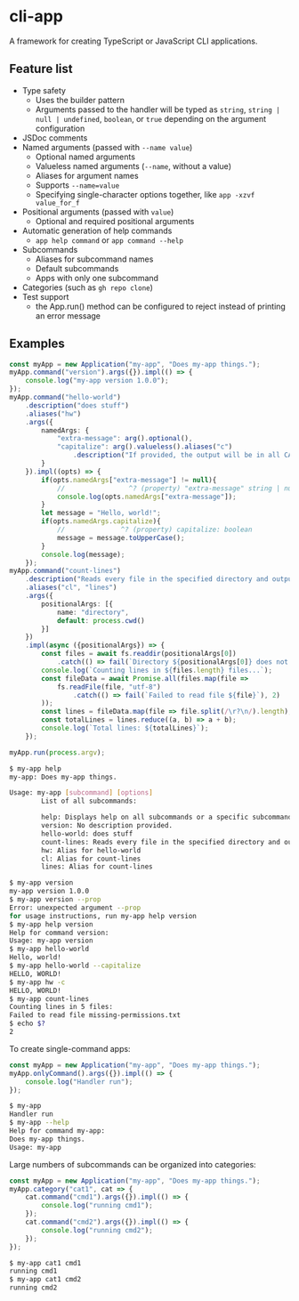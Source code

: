 # cli-app
A framework for creating TypeScript or JavaScript CLI applications.

## Feature list
* Type safety
	* Uses the builder pattern
	* Arguments passed to the handler will be typed as `string`, `string | null | undefined`, `boolean`, or `true` depending on the argument configuration
* JSDoc comments
* Named arguments (passed with `--name value`)
	* Optional named arguments
	* Valueless named arguments (`--name`, without a value)
	* Aliases for argument names
	* Supports `--name=value`
	* Specifying single-character options together, like `app -xzvf value_for_f`
* Positional arguments (passed with `value`)
	* Optional and required positional arguments
* Automatic generation of help commands
	* `app help command` or `app command --help`
* Subcommands
	* Aliases for subcommand names
	* Default subcommands
	* Apps with only one subcommand
* Categories (such as `gh repo clone`)
* Test support
	* the App.run() method can be configured to reject instead of printing an error message

## Examples

```ts
const myApp = new Application("my-app", "Does my-app things.");
myApp.command("version").args({}).impl(() => {
	console.log("my-app version 1.0.0");
});
myApp.command("hello-world")
	.description("does stuff")
	.aliases("hw")
	.args({
		namedArgs: {
			"extra-message": arg().optional(),
			"capitalize": arg().valueless().aliases("c")
				.description("If provided, the output will be in all CAPS.")
		}
	}).impl((opts) => {
		if(opts.namedArgs["extra-message"] != null){
			//                ^? (property) "extra-message" string | null | undefined
			console.log(opts.namedArgs["extra-message"]);
		}
		let message = "Hello, world!";
		if(opts.namedArgs.capitalize){
			//              ^? (property) capitalize: boolean
			message = message.toUpperCase();
		}
		console.log(message);
	});
myApp.command("count-lines")
	.description("Reads every file in the specified directory and outputs the total line count.")
	.aliases("cl", "lines")
	.args({
		positionalArgs: [{
			name: "directory",
			default: process.cwd()
		}]
	})
	.impl(async ({positionalArgs}) => {
		const files = await fs.readdir(positionalArgs[0])
			.catch(() => fail(`Directory ${positionalArgs[0]} does not exist or is not accessible.`), 1);
		console.log(`Counting lines in ${files.length} files...`);
		const fileData = await Promise.all(files.map(file =>
			fs.readFile(file, "utf-8")
				.catch(() => fail(`Failed to read file ${file}`), 2)
		));
		const lines = fileData.map(file => file.split(/\r?\n/).length);
		const totalLines = lines.reduce((a, b) => a + b);
		console.log(`Total lines: ${totalLines}`);
	});

myApp.run(process.argv);
```

```sh
$ my-app help
my-app: Does my-app things.

Usage: my-app [subcommand] [options]
        List of all subcommands:

        help: Displays help on all subcommands or a specific subcommand.
        version: No description provided.
        hello-world: does stuff
        count-lines: Reads every file in the specified directory and outputs the total line count.
        hw: Alias for hello-world
        cl: Alias for count-lines
        lines: Alias for count-lines

$ my-app version
my-app version 1.0.0
$ my-app version --prop
Error: unexpected argument --prop
for usage instructions, run my-app help version
$ my-app help version
Help for command version:
Usage: my-app version
$ my-app hello-world
Hello, world!
$ my-app hello-world --capitalize
HELLO, WORLD!
$ my-app hw -c
HELLO, WORLD!
$ my-app count-lines
Counting lines in 5 files:
Failed to read file missing-permissions.txt
$ echo $?
2
```

To create single-command apps:

```ts
const myApp = new Application("my-app", "Does my-app things.");
myApp.onlyCommand().args({}).impl(() => {
	console.log("Handler run");
});
```
```sh
$ my-app
Handler run
$ my-app --help
Help for command my-app:
Does my-app things.
Usage: my-app
```

Large numbers of subcommands can be organized into categories:
```ts
const myApp = new Application("my-app", "Does my-app things.");
myApp.category("cat1", cat => {
	cat.command("cmd1").args({}).impl(() => {
		console.log("running cmd1");
	});
	cat.command("cmd2").args({}).impl(() => {
		console.log("running cmd2");
	});
});
```
```sh
$ my-app cat1 cmd1
running cmd1
$ my-app cat1 cmd2
running cmd2
```




